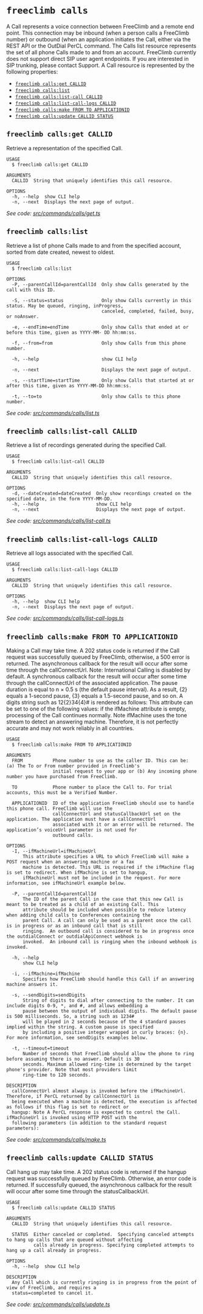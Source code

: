 `freeclimb calls`
=================

A Call represents a voice connection between FreeClimb and a remote end point. This connection may be inbound (when a person calls a FreeClimb number) or outbound (when an application initiates the Call, either via the REST API or the OutDial PerCL command. The Calls list resource represents the set of all phone Calls made to and from an account. FreeClimb currently does not support direct SIP user agent endpoints. If you are interested in SIP trunking, please contact Support. A Call resource is represented by the following properties:

* [`freeclimb calls:get CALLID`](#freeclimb-callsget-callid)
* [`freeclimb calls:list`](#freeclimb-callslist)
* [`freeclimb calls:list-call CALLID`](#freeclimb-callslist-call-callid)
* [`freeclimb calls:list-call-logs CALLID`](#freeclimb-callslist-call-logs-callid)
* [`freeclimb calls:make FROM TO APPLICATIONID`](#freeclimb-callsmake-from-to-applicationid)
* [`freeclimb calls:update CALLID STATUS`](#freeclimb-callsupdate-callid-status)

## `freeclimb calls:get CALLID`

Retrieve a representation of the specified Call.

```
USAGE
  $ freeclimb calls:get CALLID

ARGUMENTS
  CALLID  String that uniquely identifies this call resource.

OPTIONS
  -h, --help  show CLI help
  -n, --next  Displays the next page of output.
```

_See code: [src/commands/calls/get.ts](https://github.com/jblack-vail/freeclimb-cli-cd-test/blob/v0.1.9/src/commands/calls/get.ts)_

## `freeclimb calls:list`

Retrieve a list of phone Calls made to and from the specified account, sorted from date created, newest to oldest.

```
USAGE
  $ freeclimb calls:list

OPTIONS
  -P, --parentCallId=parentCallId  Only show Calls generated by the call with this ID.

  -S, --status=status              Only show Calls currently in this status. May be queued, ringing, inProgress,
                                   canceled, completed, failed, busy, or noAnswer.

  -e, --endTime=endTime            Only show Calls that ended at or before this time, given as YYYY-MM- DD hh:mm:ss.

  -f, --from=from                  Only show Calls from this phone number.

  -h, --help                       show CLI help

  -n, --next                       Displays the next page of output.

  -s, --startTime=startTime        Only show Calls that started at or after this time, given as YYYY-MM-DD hh:mm:ss.

  -t, --to=to                      Only show Calls to this phone number.
```

_See code: [src/commands/calls/list.ts](https://github.com/jblack-vail/freeclimb-cli-cd-test/blob/v0.1.9/src/commands/calls/list.ts)_

## `freeclimb calls:list-call CALLID`

Retrieve a list of recordings generated during the specified Call.

```
USAGE
  $ freeclimb calls:list-call CALLID

ARGUMENTS
  CALLID  String that uniquely identifies this call resource.

OPTIONS
  -d, --dateCreated=dateCreated  Only show recordings created on the specified date, in the form YYYY-MM-DD.
  -h, --help                     show CLI help
  -n, --next                     Displays the next page of output.
```

_See code: [src/commands/calls/list-call.ts](https://github.com/jblack-vail/freeclimb-cli-cd-test/blob/v0.1.9/src/commands/calls/list-call.ts)_

## `freeclimb calls:list-call-logs CALLID`

Retrieve all logs associated with the specified Call.

```
USAGE
  $ freeclimb calls:list-call-logs CALLID

ARGUMENTS
  CALLID  String that uniquely identifies this call resource.

OPTIONS
  -h, --help  show CLI help
  -n, --next  Displays the next page of output.
```

_See code: [src/commands/calls/list-call-logs.ts](https://github.com/jblack-vail/freeclimb-cli-cd-test/blob/v0.1.9/src/commands/calls/list-call-logs.ts)_

## `freeclimb calls:make FROM TO APPLICATIONID`

Making a Call may take time. A 202 status code is returned if the Call request was successfully queued by FreeClimb, otherwise, a 500 error is returned. The asynchronous callback for the result will occur after some time through the callConnectUrl. Note: International Calling is disabled by default. A synchronous callback for the result will occur after some time through the callConnectUrl of the associated application. The pause duration is equal to n × 0.5 s (the default pause interval). As a result, {2} equals a 1-second pause, {3} equals a 1.5-second pause, and so on.  A digits string such as 12{2}34{4}# is rendered as follows:  This attribute can be set to one of the following values: if the ifMachine attribute is empty, processing of the Call continues normally. Note ifMachine uses the tone stream to detect an answering machine. Therefore, it is not perfectly accurate and may not work reliably in all countries.

```
USAGE
  $ freeclimb calls:make FROM TO APPLICATIONID

ARGUMENTS
  FROM           Phone number to use as the caller ID. This can be: (a) The To or From number provided in FreeClimb's
                 initial request to your app or (b) Any incoming phone number you have purchased from FreeClimb.

  TO             Phone number to place the Call to. For trial accounts, this must be a Verified Number.

  APPLICATIONID  ID of the application FreeClimb should use to handle this phone call. FreeClimb will use the
                 callConnectUrl and statusCallbackUrl set on the application. The application must have a callConnectUrl
                 associated with it or an error will be returned. The application’s voiceUrl parameter is not used for
                 outbound calls.

OPTIONS
  -I, --ifMachineUrl=ifMachineUrl
      This attribute specifies a URL to which FreeClimb will make a POST request when an answering machine or a fax 
      machine is detected. This URL is required if the ifMachine flag is set to redirect. When ifMachine is set to hangup, 
      ifMachineUrl must not be included in the request. For more information, see ifMachineUrl example below.

  -P, --parentCallId=parentCallId
      The ID of the parent Call in the case that this new Call is meant to be treated as a child of an existing Call. This 
      attribute should be included when possible to reduce latency when adding child calls to Conferences containing the 
      parent Call. A call can only be used as a parent once the call is in progress or as an inbound call that is still 
      ringing.  An outbound call is considered to be in progress once the outdialConnect or outdialApiConnect webhook is 
      invoked.  An inbound call is ringing when the inbound webhook is invoked.

  -h, --help
      show CLI help

  -i, --ifMachine=ifMachine
      Specifies how FreeClimb should handle this Call if an answering machine answers it.

  -s, --sendDigits=sendDigits
      String of digits to dial after connecting to the number. It can include digits 0-9, *, and #, and allows embedding a 
      pause between the output of individual digits. The default pause is 500 milliseconds. So, a string such as 1234# 
      will be played in 2 seconds because of the 4 standard pauses implied within the string. A custom pause is specified 
      by including a positive integer wrapped in curly braces: {n}. For more information, see sendDigits examples below.

  -t, --timeout=timeout
      Number of seconds that FreeClimb should allow the phone to ring before assuming there is no answer. Default is 30 
      seconds. Maximum allowed ring-time is determined by the target phone's provider. Note that most providers limit 
      ring-time to 120 seconds.

DESCRIPTION
  callConnectUrl almost always is invoked before the ifMachineUrl. Therefore, if PerCL returned by callConnectUrl is 
  being executed when a machine is detected, the execution is affected as follows if this flag is set to redirect or 
  hangup: Note A PerCL response is expected to control the Call. ifMachineUrl is invoked using HTTP POST with the 
  following parameters (in addition to the standard request parameters):
```

_See code: [src/commands/calls/make.ts](https://github.com/jblack-vail/freeclimb-cli-cd-test/blob/v0.1.9/src/commands/calls/make.ts)_

## `freeclimb calls:update CALLID STATUS`

Call hang up may take time. A 202 status code is returned if the hangup request was successfully queued by FreeClimb. Otherwise, an error code is returned. If successfully queued, the asynchronous callback for the result will occur after some time through the statusCallbackUrl.

```
USAGE
  $ freeclimb calls:update CALLID STATUS

ARGUMENTS
  CALLID  String that uniquely identifies this call resource.

  STATUS  Either canceled or completed.  Specifying canceled attempts to hang up calls that are queued without affecting
          calls already in progress. Specifying completed attempts to hang up a call already in progress.

OPTIONS
  -h, --help  show CLI help

DESCRIPTION
  Any Call which is currently ringing is in progress from the point of view of FreeClimb, and requires a  
  status=completed to cancel it.
```

_See code: [src/commands/calls/update.ts](https://github.com/jblack-vail/freeclimb-cli-cd-test/blob/v0.1.9/src/commands/calls/update.ts)_
